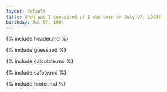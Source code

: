 ```yaml
---
layout: default
title: When was I conceived if I was born on July 07, 1904?
birthday: Jul 07, 1904
---
```


{% include header.md %}

{% include guess.md %}

{% include calculate.md %}

{% include safety.md %}

{% include footer.md %}



